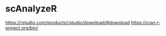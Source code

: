 #                                                              scAnalyzeR
https://rstudio.com/products/rstudio/download/#download
https://cran.r-project.org/bin/
